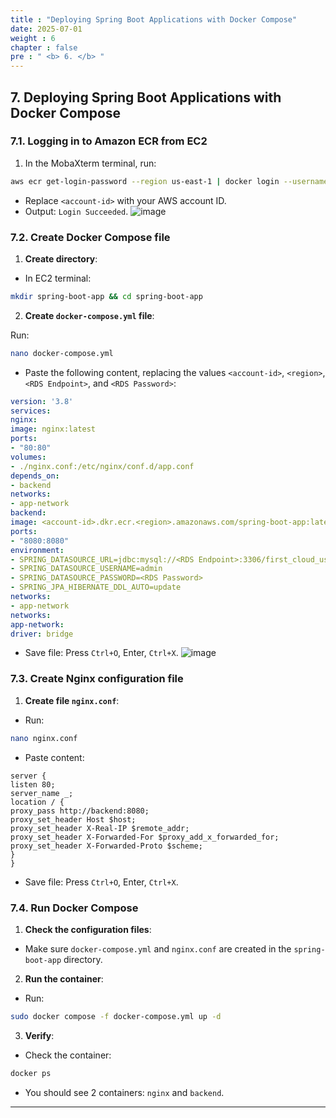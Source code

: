 ```yaml
---
title : "Deploying Spring Boot Applications with Docker Compose"
date: 2025-07-01
weight : 6
chapter : false
pre : " <b> 6. </b> "
---
```


## 7. Deploying Spring Boot Applications with Docker Compose

### 7.1. Logging in to Amazon ECR from EC2

1. In the MobaXterm terminal, run:
```bash
aws ecr get-login-password --region us-east-1 | docker login --username AWS --password-stdin <account-id>.dkr.ecr.us-east-1.amazonaws.com
```
- Replace `<account-id>` with your AWS account ID.
- Output: `Login Succeeded`.
![image](/images/test/screenshot_1752397195.png)
### 7.2. Create Docker Compose file

1. **Create directory**:

- In EC2 terminal:
```bash
mkdir spring-boot-app && cd spring-boot-app
```

2. **Create `docker-compose.yml` file**:

Run:
```bash
nano docker-compose.yml
```
- Paste the following content, replacing the values `<account-id>`, `<region>`, `<RDS Endpoint>`, and `<RDS Password>`:
```yaml
version: '3.8'
services:
nginx:
image: nginx:latest
ports:
- "80:80"
volumes:
- ./nginx.conf:/etc/nginx/conf.d/app.conf
depends_on:
- backend
networks:
- app-network
backend:
image: <account-id>.dkr.ecr.<region>.amazonaws.com/spring-boot-app:latest 
ports: 
- "8080:8080" 
environment: 
- SPRING_DATASOURCE_URL=jdbc:mysql://<RDS Endpoint>:3306/first_cloud_users?useSSL=false&serverTimezone=UTC 
- SPRING_DATASOURCE_USERNAME=admin 
- SPRING_DATASOURCE_PASSWORD=<RDS Password> 
- SPRING_JPA_HIBERNATE_DDL_AUTO=update 
networks: 
- app-network 
networks: 
app-network: 
driver: bridge 
``` 
- Save file: Press `Ctrl+O`, Enter, `Ctrl+X`.
![image](/images/test/screenshot_1752397642.png)
### 7.3. Create Nginx configuration file

1. **Create file `nginx.conf`**: 
- Run: 
```bash 
nano nginx.conf 
``` 
- Paste content: 
```nginx 
server { 
listen 80; 
server_name _; 
location / { 
proxy_pass http://backend:8080; 
proxy_set_header Host $host; 
proxy_set_header X-Real-IP $remote_addr; 
proxy_set_header X-Forwarded-For $proxy_add_x_forwarded_for; 
proxy_set_header X-Forwarded-Proto $scheme; 
} 
} 
``` 
- Save file: Press `Ctrl+O`, Enter, `Ctrl+X`.

### 7.4. Run Docker Compose

1. **Check the configuration files**:

- Make sure `docker-compose.yml` and `nginx.conf` are created in the `spring-boot-app` directory.

2. **Run the container**:

- Run:
```bash
sudo docker compose -f docker-compose.yml up -d
```

3. **Verify**:

- Check the container:
```bash
docker ps
```
- You should see 2 containers: `nginx` and `backend`.

---
